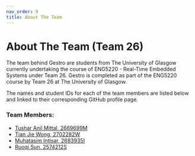 ```yaml
---
nav_order: 9
title: About The Team
---
```


# About The Team (Team 26)

The team behind Gestro are students from The University of Glasgow currently undertaking the course of ENG5220 - Real-Time Embedded Systems under Team 26. Gestro is completed as part of the ENG5220 course by Team 26 at The University of Glasgow.

 The names and student IDs for each of the team members are listed below and linked to their corresponding GitHub profile page.

### Team Members:
- [Tushar Anil Mittal, 2669699M](https://github.com/RandomGuy-coder)
- [Tian Jie Wong, 2702282W](https://github.com/terrsoshi)
- [Muhatasim Intisar, 2683935I](https://github.com/MuhatasimIntisar)
- [Ruoqi Sun, 2574212S](https://github.com/David2574)

